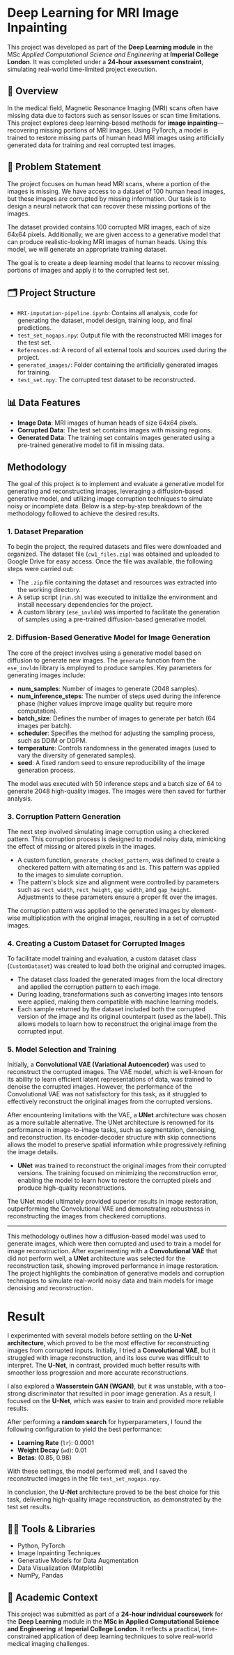 # Deep Learning for MRI Image Inpainting

This project was developed as part of the **Deep Learning module** in the MSc *Applied Computational Science and Engineering* at **Imperial College London**. It was completed under a **24-hour assessment constraint**, simulating real-world time-limited project execution.

## 📘 Overview

In the medical field, Magnetic Resonance Imaging (MRI) scans often have missing data due to factors such as sensor issues or scan time limitations. This project explores deep learning-based methods for **image inpainting**—recovering missing portions of MRI images. Using PyTorch, a model is trained to restore missing parts of human head MRI images using artificially generated data for training and real corrupted test images.

## 🧠 Problem Statement

The project focuses on human head MRI scans, where a portion of the images is missing. We have access to a dataset of 100 human head images, but these images are corrupted by missing information. Our task is to design a neural network that can recover these missing portions of the images.

The dataset provided contains 100 corrupted MRI images, each of size 64x64 pixels. Additionally, we are given access to a generative model that can produce realistic-looking MRI images of human heads. Using this model, we will generate an appropriate training dataset.

The goal is to create a deep learning model that learns to recover missing portions of images and apply it to the corrupted test set.

## 🗂️ Project Structure

- `MRI-imputation-pipeline.ipynb`: Contains all analysis, code for generating the dataset, model design, training loop, and final predictions.
- `test_set_nogaps.npy`: Output file with the reconstructed MRI images for the test set.
- `References.md`: A record of all external tools and sources used during the project.
- `generated_images/`: Folder containing the artificially generated images for training.
- `test_set.npy`: The corrupted test dataset to be reconstructed.

## 📊 Data Features

- **Image Data**: MRI images of human heads of size 64x64 pixels.
- **Corrupted Data**: The test set contains images with missing regions.
- **Generated Data**: The training set contains images generated using a pre-trained generative model to fill in missing data.

## Methodology

The goal of this project is to implement and evaluate a generative model for generating and reconstructing images, leveraging a diffusion-based generative model, and utilizing image corruption techniques to simulate noisy or incomplete data. Below is a step-by-step breakdown of the methodology followed to achieve the desired results.

### 1. **Dataset Preparation**
To begin the project, the required datasets and files were downloaded and organized. The dataset file (`cw1_files.zip`) was obtained and uploaded to Google Drive for easy access. Once the file was available, the following steps were carried out:

- The `.zip` file containing the dataset and resources was extracted into the working directory.
- A setup script (`run.sh`) was executed to initialize the environment and install necessary dependencies for the project.
- A custom library (`ese_invldm`) was imported to facilitate the generation of samples using a pre-trained diffusion-based generative model.

### 2. **Diffusion-Based Generative Model for Image Generation**
The core of the project involves using a generative model based on diffusion to generate new images. The `generate` function from the `ese_invldm` library is employed to produce samples. Key parameters for generating images include:

- **num_samples**: Number of images to generate (2048 samples).
- **num_inference_steps**: The number of steps used during the inference phase (higher values improve image quality but require more computation).
- **batch_size**: Defines the number of images to generate per batch (64 images per batch).
- **scheduler**: Specifies the method for adjusting the sampling process, such as DDIM or DDPM.
- **temperature**: Controls randomness in the generated images (used to vary the diversity of generated samples).
- **seed**: A fixed random seed to ensure reproducibility of the image generation process.

The model was executed with 50 inference steps and a batch size of 64 to generate 2048 high-quality images. The images were then saved for further analysis.

### 3. **Corruption Pattern Generation**
The next step involved simulating image corruption using a checkered pattern. This corruption process is designed to model noisy data, mimicking the effect of missing or altered pixels in the images.

- A custom function, `generate_checked_pattern`, was defined to create a checkered pattern with alternating `0`s and `1`s. This pattern was applied to the images to simulate corruption.
- The pattern's block size and alignment were controlled by parameters such as `rect_width`, `rect_height`, `gap_width`, and `gap_height`. Adjustments to these parameters ensure a proper fit over the images.

The corruption pattern was applied to the generated images by element-wise multiplication with the original images, resulting in a set of corrupted images.

### 4. **Creating a Custom Dataset for Corrupted Images**
To facilitate model training and evaluation, a custom dataset class (`CustomDataset`) was created to load both the original and corrupted images.

- The dataset class loaded the generated images from the local directory and applied the corruption pattern to each image.
- During loading, transformations such as converting images into tensors were applied, making them compatible with machine learning models.
- Each sample returned by the dataset included both the corrupted version of the image and its original counterpart (used as the label). This allows models to learn how to reconstruct the original image from the corrupted input.

### 5. **Model Selection and Training**
Initially, a **Convolutional VAE (Variational Autoencoder)** was used to reconstruct the corrupted images. The VAE model, which is well-known for its ability to learn efficient latent representations of data, was trained to denoise the corrupted images. However, the performance of the Convolutional VAE was not satisfactory for this task, as it struggled to effectively reconstruct the original images from the corrupted versions.

After encountering limitations with the VAE, a **UNet** architecture was chosen as a more suitable alternative. The UNet architecture is renowned for its performance in image-to-image tasks, such as segmentation, denoising, and reconstruction. Its encoder-decoder structure with skip connections allows the model to preserve spatial information while progressively refining the image details.

- **UNet** was trained to reconstruct the original images from their corrupted versions. The training focused on minimizing the reconstruction error, enabling the model to learn how to restore the corrupted pixels and produce high-quality reconstructions.

The UNet model ultimately provided superior results in image restoration, outperforming the Convolutional VAE and demonstrating robustness in reconstructing the images from checkered corruptions.

---

This methodology outlines how a diffusion-based model was used to generate images, which were then corrupted and used to train a model for image reconstruction. After experimenting with a **Convolutional VAE** that did not perform well, a **UNet** architecture was selected for the reconstruction task, showing improved performance in image restoration. The project highlights the combination of generative models and corruption techniques to simulate real-world noisy data and train models for image denoising and reconstruction.


# Result

I experimented with several models before settling on the **U-Net architecture**, which proved to be the most effective for reconstructing images from corrupted inputs. Initially, I tried a **Convolutional VAE**, but it struggled with image reconstruction, and its loss curve was difficult to interpret. The **U-Net**, in contrast, provided much better results with smoother loss progression and more accurate reconstructions.

I also explored a **Wasserstein GAN (WGAN)**, but it was unstable, with a too-strong discriminator that resulted in poor image generation. As a result, I focused on the **U-Net**, which was easier to train and provided more reliable results.

After performing a **random search** for hyperparameters, I found the following configuration to yield the best performance:

- **Learning Rate** (`lr`): 0.0001
- **Weight Decay** (`wd`): 0.01
- **Betas**: (0.85, 0.98)

With these settings, the model performed well, and I saved the reconstructed images in the file `test_set_nogaps.npy`.

In conclusion, the **U-Net** architecture proved to be the best choice for this task, delivering high-quality image reconstruction, as demonstrated by the test set results.

## 🧑‍💻 Tools & Libraries

- Python, PyTorch
- Image Inpainting Techniques
- Generative Models for Data Augmentation
- Data Visualization (Matplotlib)
- NumPy, Pandas

## 🏫 Academic Context

This project was submitted as part of a **24-hour individual coursework** for the **Deep Learning** module in the **MSc in Applied Computational Science and Engineering** at **Imperial College London**. It reflects a practical, time-constrained application of deep learning techniques to solve real-world medical imaging challenges.
